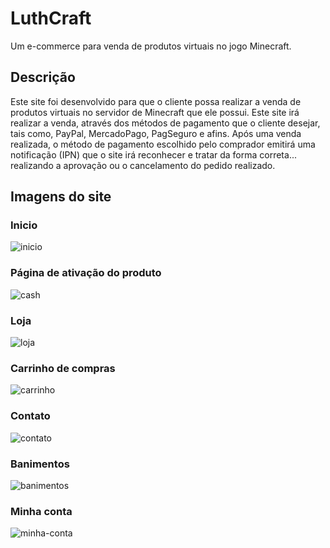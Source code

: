 # LuthCraft

Um e-commerce para venda de produtos virtuais no jogo Minecraft.

## Descrição

Este site foi desenvolvido para que o cliente possa realizar a venda de produtos virtuais no servidor de Minecraft que ele possui. Este site irá realizar a venda, através dos métodos de pagamento que o cliente desejar, tais como, PayPal, MercadoPago, PagSeguro e afins. Após uma venda realizada, o método de pagamento escolhido pelo comprador emitirá uma notificação (IPN) que o site irá reconhecer e tratar da forma correta... realizando a aprovação ou o cancelamento do pedido realizado.

## Imagens do site

### Inicio

![inicio](https://user-images.githubusercontent.com/59984020/132456311-0d3038cd-4009-4290-9764-baefa18374c8.jpg)

### Página de ativação do produto

![cash](https://user-images.githubusercontent.com/59984020/132456323-5ee747a4-4ddf-485b-8f22-e3ce47ef6234.jpg)

### Loja

![loja](https://user-images.githubusercontent.com/59984020/132456329-375a3c9f-980e-4c7e-b7d2-0b7150ffc19a.jpg)

### Carrinho de compras

![carrinho](https://user-images.githubusercontent.com/59984020/132456347-3b05a21b-44ed-4a48-bb6a-77b6113fc2ba.jpg)

### Contato

![contato](https://user-images.githubusercontent.com/59984020/132456363-cf179115-d823-47ab-9d46-6d09677237a2.jpg)

### Banimentos

![banimentos](https://user-images.githubusercontent.com/59984020/132456369-52b92f05-492c-4ed8-ba35-683df60b0f65.jpg)

### Minha conta

![minha-conta](https://user-images.githubusercontent.com/59984020/132456377-6c1ec55f-0061-4f82-93dc-1b328f663ec2.jpg)
